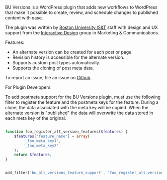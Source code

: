 BU Versions is a WordPress plugin that adds new workflows to WordPress that make it possible to create, review, and schedule changes to published content with ease.

The plugin was written by [Boston University IS&T](http://www.bu.edu/tech) staff with design and UX support from the [Interactive Design](http://www.bu.edu/id)  group in Marketing & Communications.

Features:
* An alternate version can be created for each post or page.
* Revision history is accessible for the alternate version.
* Supports custom post types automatically.
* Supports the cloning of post meta data.

To report an issue, file an issue on [Github](https://github.com/bu-ist/bu-versions/issue).

For Plugin Developers:

To add postmeta support for the BU Versions plugin, must use the following filter
to register the feature and the postmeta keys for the feature. During a clone,
the data associated with the meta key will be copied. When the alternate version
is "published" the data will overwrite the data stored in each meta key of the
original.

```php

function foo_register_alt_version_features($features) {
	$features['feature_name'] = array(
		'_foo_meta_key1',
		'_foo_meta_key2'
	);
	return $features;
}


add_filter('bu_alt_versions_feature_support', 'foo_register_alt_version_features');

```
